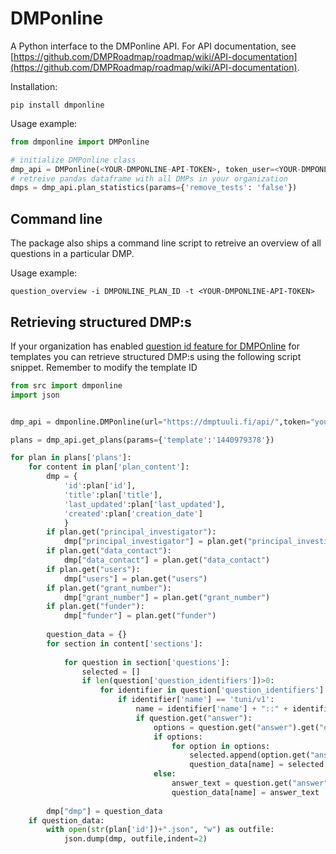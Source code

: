 # DMPonline

A Python interface to the DMPonline API.
For API documentation, see [https://github.com/DMPRoadmap/roadmap/wiki/API-documentation](https://github.com/DMPRoadmap/roadmap/wiki/API-documentation).

Installation:
```shell
pip install dmponline
```

Usage example:

```python
from dmponline import DMPonline

# initialize DMPonline class
dmp_api = DMPonline(<YOUR-DMPONLINE-API-TOKEN>, token_user=<YOUR-DMPONLINE-USER-EMAIL>)
# retreive pandas dataframe with all DMPs in your organization
dmps = dmp_api.plan_statistics(params={'remove_tests': 'false'})
```

## Command line
The package also ships a command line script to retreive an overview of all questions in a particular DMP.

Usage example:

```shell
question_overview -i DMPONLINE_PLAN_ID -t <YOUR-DMPONLINE-API-TOKEN>
```

## Retrieving structured DMP:s

If your organization has enabled [question id feature for DMPOnline](https://www.youtube.com/watch?v=ihu9Bv8qN-M) for templates you can retrieve structured DMP:s using the following script snippet. Remember to modify the template ID

```python
from src import dmponline
import json


dmp_api = dmponline.DMPonline(url="https://dmptuuli.fi/api/",token="your-dmponline-token")

plans = dmp_api.get_plans(params={'template':'1440979378'})

for plan in plans['plans']:
    for content in plan['plan_content']:
        dmp = {
            'id':plan['id'],
            'title':plan['title'],
            'last_updated':plan['last_updated'],
            'created':plan['creation_date']
            }
        if plan.get("principal_investigator"):
            dmp["principal_investigator"] = plan.get("principal_investigator")
        if plan.get("data_contact"):
            dmp["data_contact"] = plan.get("data_contact")
        if plan.get("users"):
            dmp["users"] = plan.get("users")
        if plan.get("grant_number"):
            dmp["grant_number"] = plan.get("grant_number")
        if plan.get("funder"):
            dmp["funder"] = plan.get("funder")
            
        question_data = {}
        for section in content['sections']:
    
            for question in section['questions']:
                selected = []
                if len(question['question_identifiers'])>0:
                    for identifier in question['question_identifiers']:
                        if identifier['name'] == 'tuni/v1':
                            name = identifier['name'] + "::" + identifier['value']
                            if question.get("answer"):
                                options = question.get("answer").get("options")
                                if options:
                                    for option in options:
                                        selected.append(option.get("answer_identifier"))
                                        question_data[name] = selected
                                else:
                                    answer_text = question.get("answer").get("text")
                                    question_data[name] = answer_text
                                
        dmp["dmp"] = question_data
    if question_data:
        with open(str(plan['id'])+".json", "w") as outfile: 
            json.dump(dmp, outfile,indent=2)
                    


```